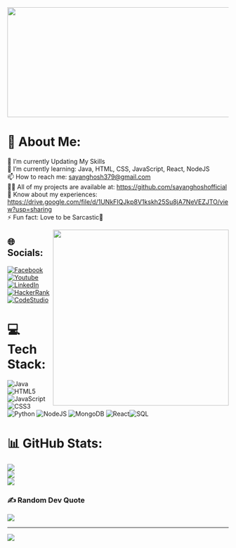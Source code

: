 <img align="center" width="1000" height="250" src="https://user-images.githubusercontent.com/99132893/210400174-47428360-f926-404d-a4d4-1650d0734068.gif">

# 💫 About Me:
🔭 I’m currently Updating My Skills<br>🌱 I’m currently learning: Java, HTML, CSS, JavaScript, React, NodeJS<br>📫 How to reach me: sayanghosh379@gmail.com<br>👨‍💻 All of my projects are available at: https://github.com/sayanghoshofficial<br>📄 Know about my experiences: https://drive.google.com/file/d/1UNkFIQJkp8V1kskh25Su8jA7NeVEZJTO/view?usp=sharing <br>⚡ Fun fact: Love to be Sarcastic🤗<br>

<img align="right" width="400" src="https://user-images.githubusercontent.com/99132893/210392636-50a29244-7b85-4770-a584-7bb49f01dbb3.gif">

## 🌐 Socials:
[![Facebook](https://img.shields.io/badge/Facebook-%231877F2.svg?logo=Facebook&logoColor=white)](https://facebook.com/SayanGhoshOfficial97) [![Youtube](https://img.shields.io/badge/-YouTube-darkred?logo=Youtube&logoColor=white)](https://www.youtube.com/channel/UClCLLStmE41ejOJZoZI237Q)[![LinkedIn](https://img.shields.io/badge/LinkedIn-%230077B5.svg?logo=linkedin&logoColor=white)](https://linkedin.com/in/SayanGhoshOfficial) [![HackerRank](https://img.shields.io/badge/-HackerRank-darkgreen.svg?logo=hackerrank&logoColor=white)](https://www.hackerrank.com/sayanghosh379) [![CodeStudio](https://img.shields.io/badge/CS-CodeStudio-darkred.svg?logo=codestudio&logoColor=white)](https://www.codingninjas.com/codestudio/profile/e22ca916-05f5-4726-8537-c64a7d25b356)

# 💻 Tech Stack:
![Java](https://img.shields.io/badge/java-%23ED8B00.svg?style=plastic&logo=java&logoColor=white) ![HTML5](https://img.shields.io/badge/html5-%23E34F26.svg?style=plastic&logo=html5&logoColor=white) ![JavaScript](https://img.shields.io/badge/javascript-%23323330.svg?style=plastic&logo=javascript&logoColor=%23F7DF1E) ![CSS3](https://img.shields.io/badge/css3-%231572B6.svg?style=plastic&logo=css3&logoColor=white) ![Python](https://img.shields.io/badge/python-3670A0?style=plastic&logo=python&logoColor=ffdd54) ![NodeJS](https://img.shields.io/badge/node.js-6DA55F?style=plastic&logo=node.js&logoColor=white) ![MongoDB](https://img.shields.io/badge/-MongoDB-green.svg?style=plastic&logo=node.MongoDB&logoColor=white) ![React](https://img.shields.io/badge/react-%2320232a.svg?style=plastic&logo=react&logoColor=%2361DAFB)![SQL](https://img.shields.io/badge/-MySQL-blue.svg?style=plastic&logo=sql&logoColor=white)
# 📊 GitHub Stats:
![](https://github-readme-stats.vercel.app/api?username=sayanghoshofficial&theme=radical&hide_border=true&include_all_commits=false&count_private=false)<br/>
![](https://github-readme-streak-stats.herokuapp.com/?user=sayanghoshofficial&theme=radical&hide_border=true)<br/>
![](https://github-readme-stats.vercel.app/api/top-langs/?username=sayanghoshofficial&theme=radical&hide_border=true&include_all_commits=false&count_private=false&layout=compact)

### ✍️ Random Dev Quote
![](https://quotes-github-readme.vercel.app/api?type=horizontal&theme=merko)

---
[![](https://visitcount.itsvg.in/api?id=sayanghoshofficial&icon=2&color=3)](https://visitcount.itsvg.in)

<!-- Proudly created with GPRM ( https://gprm.itsvg.in ) -->
